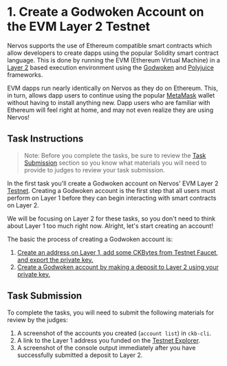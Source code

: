 # 1. Create a Godwoken Account on the EVM Layer 2 Testnet

Nervos supports the use of Ethereum compatible smart contracts which allow developers to create dapps using the popular Solidity smart contract language. This is done by running the EVM (Ethereum Virtual Machine) in a [Layer 2](../conceptual-explainers/structure.md#layer-1--layer-2) based execution environment using the [Godwoken](../conceptual-explainers/frameworks.md#godwoken) and [Polyjuice](../conceptual-explainers/frameworks.md#polyjuice) frameworks.

EVM dapps run nearly identically on Nervos as they do on Ethereum. This, in turn, allows dapp users to continue using the popular [MetaMask](../conceptual-explainers/wallets.md#metamask) wallet without having to install anything new. Dapp users who are familiar with Ethereum will feel right at home, and may not even realize they are using Nervos!

## Task Instructions

> Note: Before you complete the tasks, be sure to review the [Task Submission](#task-submission) section so you know what materials you will need to provide to judges to review your task submission.

In the first task you'll create a Godwoken account on Nervos' EVM Layer 2 [Testnet](../conceptual-explainers/structure.md#mainnet--testnet--devnet). Creating a Godwoken account is the first step that all users must perform on Layer 1 before they can begin interacting with smart contracts on Layer 2.

We will be focusing on Layer 2 for these tasks, so you don't need to think about Layer 1 too much right now. Alright, let's start creating an account!

The basic the process of creating a Godwoken account is:

1. [Create an address on Layer 1, add some CKBytes from Testnet Faucet, and export the private key.](../component-tutorials/1.setup.account.in.ckb.cli.md)
2. [Create a Godwoken account by making a deposit to Layer 2 using your private key.](../component-tutorials/4.layer2.deposit.md)

## Task Submission

To complete the tasks, you will need to submit the following materials for review by the judges:

1. A screenshot of the accounts you created (`account list`) in `ckb-cli`.
2. A link to the Layer 1 address you funded on the [Testnet Explorer](https://explorer.nervos.org/aggron/).
3. A screenshot of the console output immediately after you have successfully submitted a deposit to Layer 2.

